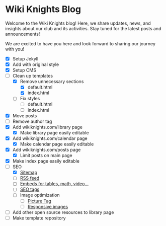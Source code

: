 # Wiki Knights Blog

Welcome to the Wiki Knights blog! Here, we share updates, news, and insights about our club and its activities. Stay tuned for the latest posts and announcements!

We are excited to have you here and look forward to sharing our journey with you!

- [x] Setup Jekyll
- [x] Add with original style
- [x] Setup CMS
- [ ] Clean up templates
  - [x] Remove unnecessary sections
    - [x] default.html
    - [x] index.html
  - [ ] Fix styles
    - [ ] default.html
    - [ ] index.html
- [x] Move posts
- [ ] Remove author tag
- [x] Add wikiknights.com/library page
  - [x] Make library page easily editable
- [x] Add wikiknights.com/calendar page
  - [x] Make calendar page easily editable
- [x] Add wikiknights.com/posts page
  - [x] Limit posts on main page
- [x] Make index page easily editable
- [ ] SEO
  - [x] [Sitemap](https://github.com/jekyll/jekyll-sitemap)
  - [ ] [RSS feed](https://github.com/jekyll/jekyll-feed)
  - [ ] [Embeds for tables, math, video...](https://github.com/jeffreytse/jekyll-spaceship)
  - [ ] [SEO tags](https://github.com/jekyll/jekyll-seo-tag)
  - [ ] Image optimization
    - [ ] [Picture Tag](https://github.com/rbuchberger/jekyll_picture_tag)
    - [ ] [Responsive images](https://github.com/wildlyinaccurate/jekyll-responsive-image)
- [ ] Add other open source resources to library page
- [ ] Make template repository